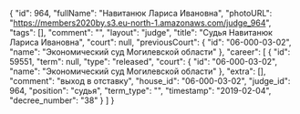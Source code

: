 {
    "id": 964,
    "fullName": "Навитанюк Лариса Ивановна",
    "photoURL": "https://members2020by.s3.eu-north-1.amazonaws.com/judge_964",
    "tags": [],
    "comment": "",
    "layout": "judge",
    "title": "Судья Навитанюк Лариса Ивановна",
    "court": null,
    "previousCourt": {
        "id": "06-000-03-02",
        "name": "Экономический суд Могилевской области"
    },
    "career": [
        {
            "id": 59551,
            "term": null,
            "type": "released",
            "court": {
                "id": "06-000-03-02",
                "name": "Экономический суд Могилевской области"
            },
            "extra": [],
            "comment": "выход в отставку",
            "house_id": "06-000-03-02",
            "judge_id": 964,
            "position": "судья",
            "term_type": "",
            "timestamp": "2019-02-04",
            "decree_number": "38"
        }
    ]
}